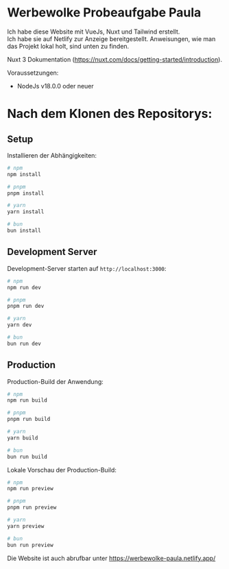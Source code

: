 # Werbewolke Probeaufgabe Paula

Ich habe diese Website mit VueJs, Nuxt und Tailwind erstellt. <br />
Ich habe sie auf Netlify zur Anzeige bereitgestellt. Anweisungen, wie man das Projekt lokal holt, sind unten zu finden. <br />

Nuxt 3 Dokumentation (https://nuxt.com/docs/getting-started/introduction).

Voraussetzungen: 

- NodeJs v18.0.0 oder neuer

# Nach dem Klonen des Repositorys: 


## Setup

Installieren der Abhängigkeiten:

```bash
# npm
npm install

# pnpm
pnpm install

# yarn
yarn install

# bun
bun install
```

## Development Server

Development-Server starten auf `http://localhost:3000`:

```bash
# npm
npm run dev

# pnpm
pnpm run dev

# yarn
yarn dev

# bun
bun run dev
```

## Production

Production-Build der Anwendung:

```bash
# npm
npm run build

# pnpm
pnpm run build

# yarn
yarn build

# bun
bun run build
```

Lokale Vorschau der Production-Build:

```bash
# npm
npm run preview

# pnpm
pnpm run preview

# yarn
yarn preview

# bun
bun run preview
```

Die Website ist auch abrufbar unter https://werbewolke-paula.netlify.app/